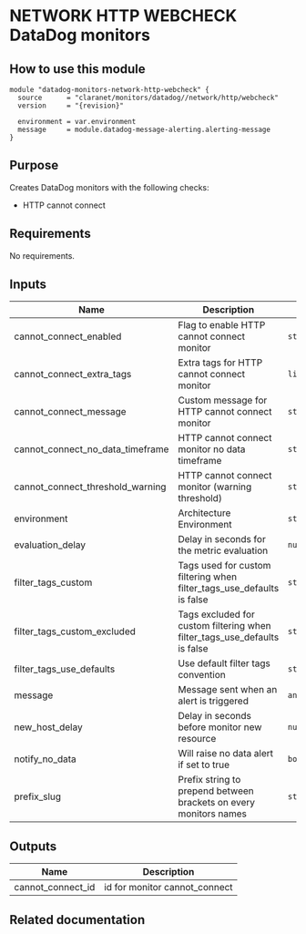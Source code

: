 # NETWORK HTTP WEBCHECK DataDog monitors

## How to use this module

```hcl
module "datadog-monitors-network-http-webcheck" {
  source      = "claranet/monitors/datadog//network/http/webcheck"
  version     = "{revision}"

  environment = var.environment
  message     = module.datadog-message-alerting.alerting-message
}

```

## Purpose

Creates DataDog monitors with the following checks:

- HTTP cannot connect

## Requirements

No requirements.

## Inputs

| Name | Description | Type | Default | Required |
|------|-------------|------|---------|:--------:|
| cannot\_connect\_enabled | Flag to enable HTTP cannot connect monitor | `string` | `"true"` | no |
| cannot\_connect\_extra\_tags | Extra tags for HTTP cannot connect monitor | `list(string)` | `[]` | no |
| cannot\_connect\_message | Custom message for HTTP cannot connect monitor | `string` | `""` | no |
| cannot\_connect\_no\_data\_timeframe | HTTP cannot connect monitor no data timeframe | `string` | `10` | no |
| cannot\_connect\_threshold\_warning | HTTP cannot connect monitor (warning threshold) | `string` | `3` | no |
| environment | Architecture Environment | `string` | n/a | yes |
| evaluation\_delay | Delay in seconds for the metric evaluation | `number` | `15` | no |
| filter\_tags\_custom | Tags used for custom filtering when filter\_tags\_use\_defaults is false | `string` | `"*"` | no |
| filter\_tags\_custom\_excluded | Tags excluded for custom filtering when filter\_tags\_use\_defaults is false | `string` | `""` | no |
| filter\_tags\_use\_defaults | Use default filter tags convention | `string` | `"true"` | no |
| message | Message sent when an alert is triggered | `any` | n/a | yes |
| new\_host\_delay | Delay in seconds before monitor new resource | `number` | `300` | no |
| notify\_no\_data | Will raise no data alert if set to true | `bool` | `true` | no |
| prefix\_slug | Prefix string to prepend between brackets on every monitors names | `string` | `""` | no |

## Outputs

| Name | Description |
|------|-------------|
| cannot\_connect\_id | id for monitor cannot\_connect |

## Related documentation

